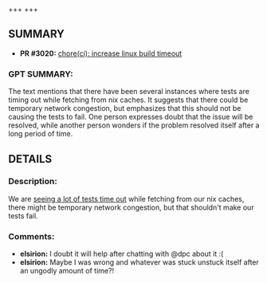 +++
+++
## SUMMARY
- **PR #3020:** [chore(ci): increase linux build timeout](https://github.com/fedimint/fedimint/pull/3020)

### GPT SUMMARY:
The text mentions that there have been several instances where tests are timing out while fetching from nix caches. It suggests that there could be temporary network congestion, but emphasizes that this should not be causing the tests to fail. One person expresses doubt that the issue will be resolved, while another person wonders if the problem resolved itself after a long period of time.

## DETAILS
### Description:
We are [seeing a lot of tests time out](https://github.com/fedimint/fedimint/actions/runs/5953944182/job/16149367352?pr=3008) while fetching from our nix caches, there might be temporary network congestion, but that shouldn't make our tests fail.

### Comments:
- **elsirion:** I doubt it will help after chatting with @dpc about it :(
- **elsirion:** Maybe I was wrong and whatever was stuck unstuck itself after an ungodly amount of time?!

